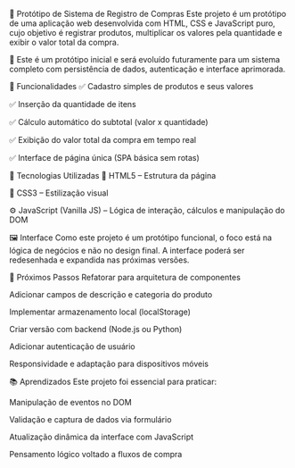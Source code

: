 🛒 Protótipo de Sistema de Registro de Compras
Este projeto é um protótipo de uma aplicação web desenvolvida com HTML, CSS e JavaScript puro, cujo objetivo é registrar produtos, multiplicar os valores pela quantidade e exibir o valor total da compra.

🔧 Este é um protótipo inicial e será evoluído futuramente para um sistema completo com persistência de dados, autenticação e interface aprimorada.

🎯 Funcionalidades
✅ Cadastro simples de produtos e seus valores

✅ Inserção da quantidade de itens

✅ Cálculo automático do subtotal (valor x quantidade)

✅ Exibição do valor total da compra em tempo real

✅ Interface de página única (SPA básica sem rotas)

🧰 Tecnologias Utilizadas
🧱 HTML5 – Estrutura da página

🎨 CSS3 – Estilização visual

⚙️ JavaScript (Vanilla JS) – Lógica de interação, cálculos e manipulação do DOM

🖼️ Interface
Como este projeto é um protótipo funcional, o foco está na lógica de negócios e não no design final. A interface poderá ser redesenhada e expandida nas próximas versões.

🚧 Próximos Passos
 Refatorar para arquitetura de componentes

 Adicionar campos de descrição e categoria do produto

 Implementar armazenamento local (localStorage)

 Criar versão com backend (Node.js ou Python)

 Adicionar autenticação de usuário

 Responsividade e adaptação para dispositivos móveis

📚 Aprendizados
Este projeto foi essencial para praticar:

Manipulação de eventos no DOM

Validação e captura de dados via formulário

Atualização dinâmica da interface com JavaScript

Pensamento lógico voltado a fluxos de compra
